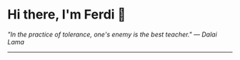 <h1>Hi there, I'm Ferdi 👋</h1>

<p><em>
  "In the practice of tolerance, one's enemy is the best teacher." — Dalai Lama
</em></p>

---
